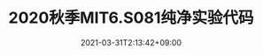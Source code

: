 ---
title: "2020秋季MIT6.S081纯净实验代码"
date: 2021-03-31T2:13:42+09:00
description: 官方代码难clone,对于想要将自己代码上传到github的学者不友好,特地制作此项目方便大家直接fork使用
weight: 1
link: https://zhuanlan.zhihu.com/p/449687883
repo: https://github.com/CalvinHaynes/MIT6.S081-2020-labs
pinned: true
thumb: /repository/MIT6S081.jpg
---